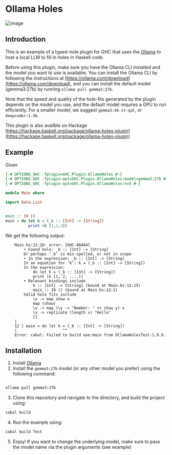 # Ollama Holes

![image](https://github.com/user-attachments/assets/649ffcd2-0560-47d6-bbbe-74bae08cbb70)

## Introduction
This is an example of a typed-hole plugin for GHC that uses the [Ollama](https://ollama.com/) to host a local LLM to fill in holes in Haskell code.

Before using this plugin, make sure you have the Ollama CLI installed and the model you want to use is available.
You can install the Ollama CLI by following the instructions at [https://ollama.com/download](https://ollama.com/download),
and you can install the default model (gemma3:27b) by running `ollama pull gemma3:27b`.

Note that the speed and quality of the hole-fits generated by the plugin depends on
the model you use, and the default model requires a GPU to run efficiently.
For a smaller model, we suggest `gemma3:4b-it-qat`, or `deepcoder:1.5b`.

This plugin is also availble on Hackage [https://hackage.haskell.org/package/ollama-holes-plugin](https://hackage.haskell.org/package/ollama-holes-plugin)

## Example
Given 

```haskell
{-# OPTIONS_GHC -fplugin=GHC.Plugin.OllamaHoles #-}
{-# OPTIONS_GHC -fplugin-opt=GHC.Plugin.OllamaHoles:model=gemma3:27b #-}
{-# OPTIONS_GHC -fplugin-opt=GHC.Plugin.OllamaHoles:n=5 #-}

module Main where

import Data.List


main :: IO ()
main = do let k = (_b :: [Int] -> [String])
          print (k [1,2,3])

```

We get the following output:


```text
    Main.hs:12:20: error: [GHC-88464]
        • Found hole: _b :: [Int] -> [String]
        Or perhaps ‘_b’ is mis-spelled, or not in scope
        • In the expression: _b :: [Int] -> [String]
        In an equation for ‘k’: k = (_b :: [Int] -> [String])
        In the expression:
            do let k = (_b :: [Int] -> [String])
            print (k [1, 2, ....])
        • Relevant bindings include
            k :: [Int] -> [String] (bound at Main.hs:12:15)
            main :: IO () (bound at Main.hs:12:1)
        Valid hole fits include
            \x -> map show x
            map (show)
            \x -> map (\y -> "Number: " ++ show y) x
            \x -> replicate (length x) "Hello"
            []
    |
    12 | main = do let k = (_b :: [Int] -> [String])
    |                    ^^
    Error: cabal: Failed to build exe:main from OllamaHolesTest-1.0.0.
```

## Installation

1. Install [Ollama](https://ollama.com/download)
2. Install the `gemma3:27b` model (or any other model you prefer) using the following command:

```bash

ollama pull gemma3:27b
```
3. Clone this repository and navigate to the directory, and build the project using:

```bash
cabal build
```
4. Run the example using:

```bash
cabal build Test
```

5. Enjoy! If you want to change the underlying model, make sure to pass the model name via the plugin arguments (see example)
